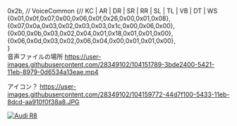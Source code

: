 0x2b,  // VoiceCommon
{//  KC | AR | DR | SR | RR | SL | TL | VB | DT | WS   
   {0x01,0x0f,0x07,0x00,0x06,0x0f,0x26,0x00,0x01,0x08},    
   {0x07,0x0a,0x03,0x02,0x03,0x03,0x1c,0x00,0x06,0x00},    
   {0x00,0x0b,0x03,0x02,0x04,0x01,0x18,0x01,0x01,0x00},    
   {0x06,0x0d,0x03,0x02,0x06,0x04,0x00,0x01,0x01,0x00},    
}   
音声ファイルの場所
https://user-images.githubusercontent.com/28349102/104151789-3bde2400-5421-11eb-8979-0d6534a13eae.mp4


アイコン？
https://user-images.githubusercontent.com/28349102/104159772-44d7f100-5433-11eb-8dcd-aa910f0f38a8.JPG


[![Audi R8](https://user-images.githubusercontent.com/28349102/104159772-44d7f100-5433-11eb-8dcd-aa910f0f38a8.JPG)](https://user-images.githubusercontent.com/28349102/104151789-3bde2400-5421-11eb-8979-0d6534a13eae.mp4)